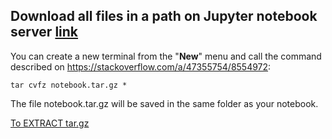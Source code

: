 ## Download all files in a path on Jupyter notebook server [link](https://stackoverflow.com/questions/43042793/download-all-files-in-a-path-on-jupyter-notebook-server)
You can create a new terminal from the "__New__" menu and call the command described on https://stackoverflow.com/a/47355754/8554972:
```
tar cvfz notebook.tar.gz *
```
The file notebook.tar.gz will be saved in the same folder as your notebook.

[To EXTRACT tar.gz](https://www.interserver.net/tips/kb/extract-tar-gz-files-using-linux-command-line/)
